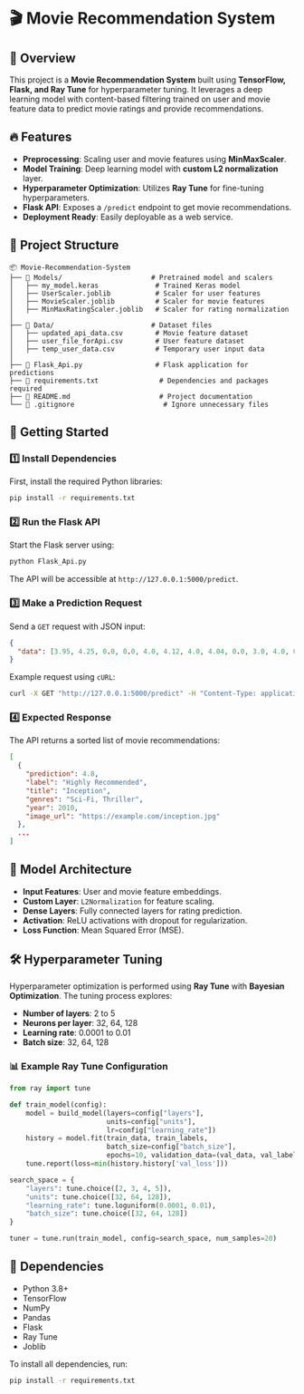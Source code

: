 # 🎬 Movie Recommendation System

## 📌 Overview
This project is a **Movie Recommendation System** built using **TensorFlow, Flask, and Ray Tune** for hyperparameter tuning. It leverages a deep learning model with content-based filtering trained on user and movie feature data to predict movie ratings and provide recommendations.

## 🔥 Features
- **Preprocessing**: Scaling user and movie features using **MinMaxScaler**.
- **Model Training**: Deep learning model with **custom L2 normalization** layer.
- **Hyperparameter Optimization**: Utilizes **Ray Tune** for fine-tuning hyperparameters.
- **Flask API**: Exposes a `/predict` endpoint to get movie recommendations.
- **Deployment Ready**: Easily deployable as a web service.

## 📂 Project Structure
```
📦 Movie-Recommendation-System
├── 📜 Models/                      # Pretrained model and scalers
│   ├── my_model.keras              # Trained Keras model
│   ├── UserScaler.joblib           # Scaler for user features
│   ├── MovieScaler.joblib          # Scaler for movie features
│   ├── MinMaxRatingScaler.joblib   # Scaler for rating normalization
│
├── 📜 Data/                        # Dataset files
│   ├── updated_api_data.csv        # Movie feature dataset
│   ├── user_file_forApi.csv        # User feature dataset
│   ├── temp_user_data.csv          # Temporary user input data
│
├── 📜 Flask_Api.py                  # Flask application for predictions
├── 📜 requirements.txt               # Dependencies and packages required
├── 📜 README.md                      # Project documentation
└── 📜 .gitignore                      # Ignore unnecessary files
```

## 🚀 Getting Started
### 1️⃣ Install Dependencies
First, install the required Python libraries:
```sh
pip install -r requirements.txt
```

### 2️⃣ Run the Flask API
Start the Flask server using:
```sh
python Flask_Api.py
```
The API will be accessible at `http://127.0.0.1:5000/predict`.

### 3️⃣ Make a Prediction Request
Send a `GET` request with JSON input:
```json
{
  "data": [3.95, 4.25, 0.0, 0.0, 4.0, 4.12, 4.0, 4.04, 0.0, 3.0, 4.0, 0.0, 3.88, 3.89]
}
```
Example request using `cURL`:
```sh
curl -X GET "http://127.0.0.1:5000/predict" -H "Content-Type: application/json" -d '{"data": [3.95, 4.25, 0.0, 0.0, 4.0, 4.12, 4.0, 4.04, 0.0, 3.0, 4.0, 0.0, 3.88, 3.89]}'
```

### 4️⃣ Expected Response
The API returns a sorted list of movie recommendations:
```json
[
  {
    "prediction": 4.8,
    "label": "Highly Recommended",
    "title": "Inception",
    "genres": "Sci-Fi, Thriller",
    "year": 2010,
    "image_url": "https://example.com/inception.jpg"
  },
  ...
]
```

## 🔬 Model Architecture
- **Input Features**: User and movie feature embeddings.
- **Custom Layer**: `L2Normalization` for feature scaling.
- **Dense Layers**: Fully connected layers for rating prediction.
- **Activation**: ReLU activations with dropout for regularization.
- **Loss Function**: Mean Squared Error (MSE).

## 🛠️ Hyperparameter Tuning
Hyperparameter optimization is performed using **Ray Tune** with **Bayesian Optimization**. The tuning process explores:
- **Number of layers**: 2 to 5
- **Neurons per layer**: 32, 64, 128
- **Learning rate**: 0.0001 to 0.01
- **Batch size**: 32, 64, 128

### 📊 Example Ray Tune Configuration
```python
from ray import tune

def train_model(config):
    model = build_model(layers=config["layers"],
                        units=config["units"],
                        lr=config["learning_rate"])
    history = model.fit(train_data, train_labels,
                        batch_size=config["batch_size"],
                        epochs=10, validation_data=(val_data, val_labels))
    tune.report(loss=min(history.history['val_loss']))

search_space = {
    "layers": tune.choice([2, 3, 4, 5]),
    "units": tune.choice([32, 64, 128]),
    "learning_rate": tune.loguniform(0.0001, 0.01),
    "batch_size": tune.choice([32, 64, 128])
}

tuner = tune.run(train_model, config=search_space, num_samples=20)
```

## 📌 Dependencies
- Python 3.8+
- TensorFlow
- NumPy
- Pandas
- Flask
- Ray Tune
- Joblib

To install all dependencies, run:
```sh
pip install -r requirements.txt
```

